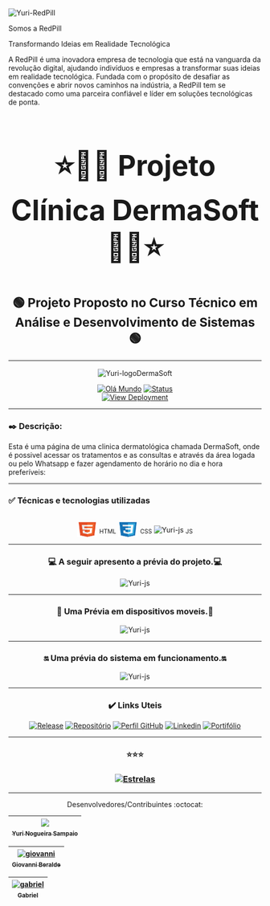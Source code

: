 <div > <img align="center" alt="Yuri-RedPill" height="60" width="300" src="https://github.com/YuriSampaio10/ProjetoDev/blob/main/img/RedPill.png">
<p>Somos a RedPill</p></div>

Transformando Ideias em Realidade Tecnológica

A RedPill é uma inovadora empresa de tecnologia que está na vanguarda da revolução digital, ajudando indivíduos e empresas a transformar suas ideias em realidade tecnológica. Fundada com o propósito de desafiar as convenções e abrir novos caminhos na indústria, a RedPill tem se destacado como uma parceira confiável e líder em soluções tecnológicas de ponta.</p></div>

# <div align="center"><h1>:star::man_technologist: Projeto Clínica DermaSoft :man_technologist::star:</h1></div>
 
### <div align="center"><h2>:green_circle: Projeto Proposto no Curso Técnico em Análise e Desenvolvimento de Sistemas :green_circle:</h2></div>
___

<div align="center"> <img align="center" alt="Yuri-logoDermaSoft" height="100" width="150" src="https://github.com/YuriSampaio10/ProjetoDev/blob/main/img/DermaSoft.png"></div>


[<div align="center">![Olá Mundo](https://shields.io/badge/Olá-Mundo-blue)](https://github.com/YuriSampaio10/ProjetoDev#readme)
[![Status](https://shields.io/badge/STATUS-V%200.2%20Em%20Andamento-green)](https://github.com/YuriSampaio10/ProjetoDev#readme)  
[![View Deployment](https://shields.io/badge/VER-SITE-yellow.svg)](https://yurisampaio10.github.io/ProjetoDev) </div>

___
### :black_nib: Descrição:

Esta é uma página de uma clinica dermatológica chamada DermaSoft, onde é possivel acessar os tratamentos e as consultas e através da área logada ou pelo Whatsapp e fazer agendamento de horário no dia e hora  preferíveis:


___
### ✅ Técnicas e tecnologias utilizadas

<div style="display: inline_block" align="center"><br>
 <img align="center" alt="Yuri-HTML" height="30" width="40" src="https://raw.githubusercontent.com/devicons/devicon/master/icons/html5/html5-original.svg">
 <sub>HTML</sub>
 
 <img align="center" alt="Yuri-CSS" height="30" width="40" src="https://raw.githubusercontent.com/devicons/devicon/master/icons/css3/css3-original.svg">
 <sub>CSS</sub>
 
  <img align="center" alt="Yuri-js" height="30" width="40" src="https://user-images.githubusercontent.com/102839085/161417408-0adf28d3-5728-4f94-8483-371ebca760d7.svg">
 <sub>JS</sub>
</div>
  
  ___
###  <div align="center">:computer: A seguir apresento a prévia do projeto.:computer:</div>

<div align="center"><img align="center" alt="Yuri-js" height="500" width="600" src="https://user-images.githubusercontent.com/102839085/236670138-2a1775f8-cf1e-4474-9a36-151a66cac211.gif"></div>

___
###  <div align="center">:iphone: Uma Prévia em dispositivos moveis.:iphone:</div>


<div align="center"><img align="center" alt="Yuri-js" height="700" width="600" src="https://user-images.githubusercontent.com/102839085/236668980-18e0e8c9-d793-4646-8457-3294d6229865.gif"></div>





___ 
###  <div align="center">:on: Uma prévia do sistema em funcionamento.:on:</div>

<div align="center"><img align="center" alt="Yuri-js" height="500" width="600" src="https://user-images.githubusercontent.com/102839085/236649338-334f6b03-1fe4-4d84-9266-8a0f54e4346b.gif"></div>

___
### <div align="center">:heavy_check_mark: Links Uteis</div>

[<div align="center">![Release](https://shields.io/badge/Release-v0.1.1-green)](https://github.com/YuriSampaio10/ProjetoDev/releases/tag/v0.1.1)
[![Repositório](https://shields.io/badge/Repositório-ProjetoDev-yellow)](https://github.com/YuriSampaio10/ProjetoDev)
[![Perfil GitHub](https://shields.io/badge/Perfil-GitHub-blue)](https://github.com/YuriSampaio10/)
[![Linkedin](https://shields.io/badge/Linkedin-Yuri-brown)](https://www.linkedin.com/in/yuri-nogueira-sampaio-desenvolvedor/)
[![Portifólio](https://shields.io/badge/Portifólio-Yuri-aqua)](https://github.com/YuriSampaio10?tab=repositories)</div>

___
### <div align="center">:star::star::star:</div> 

### <div align="center">[![Estrelas](https://shields.io/badge/Estrelas-Veja%20quem%20já%20%20deu%20estrelas%20%20E%20Deixe%20a%20sua%20Também-red)](https://github.com/YuriSampaio10/ProjetoDev/stargazers)</div>


___
 <div align="center">Desenvolvedores/Contribuintes :octocat:

| [<img src="https://avatars.githubusercontent.com/u/102839085?s=400&u=ca12d62cdc893b83486100dc979f339f05ac5865&v=4" width=115  align="center"><br><sub>Yuri Nogueira Sampaio</sub>](https://github.com/YuriSampaio10)
| :---: |

| [<img align="center" alt="giovanni" height="100" width="100" src="https://avatars.githubusercontent.com/u/126211541?v=4"><br><sub>Giovanni Beralde</sub>](https://github.com/GiovanniBeralde0)
| :---: |

| [<img align="center" alt="gabriel" height="100" width="100" src="https://avatars.githubusercontent.com/u/126294475?v=4"><br><sub>Gabriel</sub>](https://github.com/Toperatoperaldo)
| :---: |
</div>
